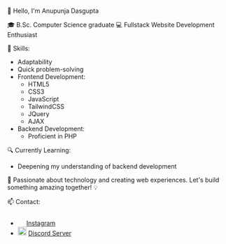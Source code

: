 👋 Hello, I'm Anupunja Dasgupta

🎓 B.Sc. Computer Science graduate
💻 Fullstack Website Development Enthusiast

🌟 Skills:
- Adaptability
- Quick problem-solving
- Frontend Development:
  - HTML5
  - CSS3
  - JavaScript
  - TailwindCSS
  - JQuery
  - AJAX
- Backend Development: 
  - Proficient in PHP

🔍 Currently Learning:
- Deepening my understanding of backend development

🚀 Passionate about technology and creating web experiences. Let's build something amazing together! 💡

📫 Contact:
- <img src="https://cdn2.iconfinder.com/data/icons/social-media-2285/512/1_Instagram_colored_svg_1-512.png" width="16" style="margin-top: 10px;"> [Instagram](https://www.instagram.com/blazetempest_2002/)
- <img src="https://cdn3.iconfinder.com/data/icons/social-network-flat-3/100/Discord-256.png" width="20"> [Discord Server](https://discord.gg/Z6gq6wz8NF)
